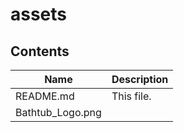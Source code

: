 # assets
## Contents
| Name | Description |
| --- | --- |
| README.md | This file. |
| Bathtub_Logo.png |  |
